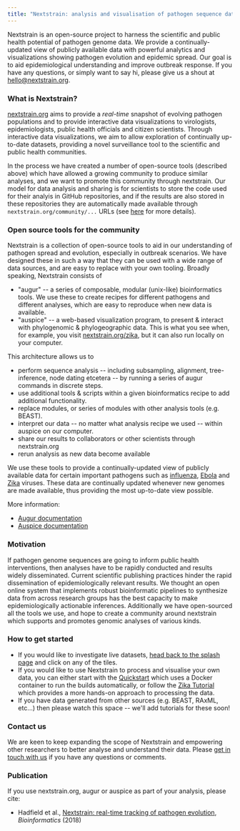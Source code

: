 ```yaml
---
title: "Nextstrain: analysis and visualisation of pathogen sequence data"
---
```


Nextstrain is an open-source project to harness the scientific and public health potential of pathogen genome data. We provide a continually-updated view of publicly available data with powerful analytics and visualizations showing pathogen evolution and epidemic spread. Our goal is to aid epidemiological understanding and improve outbreak response. If you have any questions, or simply want to say hi, please give us a shout at hello@nextstrain.org.


### What is Nextstrain?


[nextstrain.org](https://www.nextstrain.org) aims to provide a _real-time_ snapshot of evolving pathogen populations and to provide interactive data visualizations to virologists, epidemiologists, public health officials and citizen scientists.
Through interactive data visualizations, we aim to allow exploration of continually up-to-date datasets, providing a novel surveillance tool to the scientific and public health communities.


In the process we have created a number of open-source tools (described above) which have allowed a growing community to produce similar analyses, and we want to promote this community through nextstrain.
Our model for data analysis and sharing is for scientists to store the code used for their analyis in GitHub repositories, and if the results are also stored in these repositories they are automatically made available through `nextstrain.org/community/...` URLs (see [here](/docs/visualisation-with-auspice/community-build) for more details).


### Open source tools for the community

Nextstrain is a collection of open-source tools to aid in our understanding of pathogen spread and evolution, especially in outbreak scenarios.
We have designed these in such a way that they can be used with a wide range of data sources, and are easy to replace with your own tooling.
Broadly speaking, Nextstrain consists of 
* "augur" -- a series of composable, modular (unix-like) bioinformatics tools.
We use these to create recipes for different pathogens and different analyses, which are easy to reproduce when new data is available.
* "auspice" -- a web-based visualization program, to present & interact with phylogenomic & phylogeographic data. 
This is what you see when, for example, you visit [nextstrain.org/zika](https://www.nextstrain.org/zika), but it can also run locally on your computer.


This architecture allows us to
- perform sequence analysis -- including subsampling, alignment, tree-inference, node dating etcetera -- by running a series of augur commands in discrete steps.
- use additional tools & scripts within a given bioinformatics recipe to add additional functionality.
- replace modules, or series of modules with other analysis tools (e.g. BEAST).
- interpret our data -- no matter what analysis recipe we used -- within auspice on our computer.
- share our results to collaborators or other scientists through nextstrain.org
- rerun analysis as new data become available


We use these tools to provide a continually-updated view of publicly available data for certain important pathogens such as [influenza](https://www.nextstrain.org/flu), [Ebola](https://www.nextstrain.org/ebola) and [Zika](https://www.nextstrain.org/zika) viruses.
These data are continually updated whenever new genomes are made available, thus providing the most up-to-date view possible.


More information:
* [Augur documentation](/docs/bioinformatics-with-augur/introduction)
* [Auspice documentation](/docs/visualisation-with-auspice/introduction)



### Motivation

If pathogen genome sequences are going to inform public health interventions, then analyses have to be rapidly conducted and results widely disseminated.
Current scientific publishing practices hinder the rapid dissemination of epidemiologically relevant results.
We thought an open online system that implements robust bioinformatic pipelines to synthesize data from across research groups has the best capacity to make epidemiologically actionable inferences.
Additionally we have open-sourced all the tools we use, and hope to create a community around nextstrain which supports and promotes genomic analyses of various kinds.




### How to get started

* If you would like to investigate live datasets, [head back to the splash page](/) and click on any of the tiles.
* If you would like to use Nextstrain to process and visualise your own data, you can either start with the [Quickstart](/docs/getting-started/quickstart) which uses a Docker container to run the builds automatically, or follow the [Zika Tutorial](/docs/tutorials/zika) which provides a more hands-on approach to processing the data.
* If you have data generated from other sources (e.g. BEAST, RAxML, etc...) then please watch this space -- we'll add tutorials for these soon!

### Contact us

We are keen to keep expanding the scope of Nextstrain and empowering other researchers to better analyse and understand their data.
Please [get in touch with us](mailto:hello@nextstrain.org) if you have any questions or comments.

### Publication
If you use nextstrain.org, augur or auspice as part of your analysis, please cite: 
* Hadfield et al., [Nextstrain: real-time tracking of pathogen evolution](https://doi.org/10.1093/bioinformatics/bty407), _Bioinformatics_ (2018)
